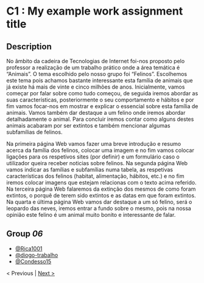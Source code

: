 # C1 : My example work assignment title

## Description
No âmbito da cadeira de Tecnologias de Internet foi-nos proposto pelo professor a realização de um trabalho prático onde a área temática é “Animais”.
O tema escolhido pelo nosso grupo foi “Felinos”. Escolhemos este tema pois achamos bastante interessante esta família de animais que já existe há mais de vinte e cinco milhões de anos. Inicialmente, vamos começar por falar sobre como tudo começou, de seguida iremos abordar as suas características, posteriormente o seu comportamento e hábitos e por fim vamos focar-nos em mostrar e explicar o essencial sobre esta família de animais. Vamos também dar destaque a um felino onde iremos abordar detalhadamente o animal.  Para concluir iremos contar como alguns destes animais acabaram por ser extintos e também mencionar algumas subfamílias de felinos.

Na primeira página Web vamos fazer uma breve introdução e resumo acerca da família dos felinos, colocar uma imagem e no fim vamos colocar ligações para os respetivos sites (por definir) e um formulário caso o utilizador queira receber noticias sobre felinos.
Na segunda página Web vamos indicar as famílias e subfamílias numa tabela, as respetivas características dos felinos (habitat, alimentação, hábitos, etc.) e no fim iremos colocar imagens que estejam relacionas com o texto acima referido.
Na terceira página Web falaremos da extinção dos mesmos de como foram extintos, o porquê de terem sido extintos e as datas em que foram extintos.
Na quarta e última página Web vamos dar destaque a um só felino, será o leopardo das neves, iremos entrar a fundo sobre o mesmo, pois na nossa opinião este felino é um animal muito bonito e interessante de falar.



## Group _06_



* [@Rica1001](https://github.com/Rica1001)
* [@diogo-trabalho](https://github.com/diogo-trabalho)
* [@Condesso15](https://github.com/Condesso15)






< Previous  | [Next >](c2.md)